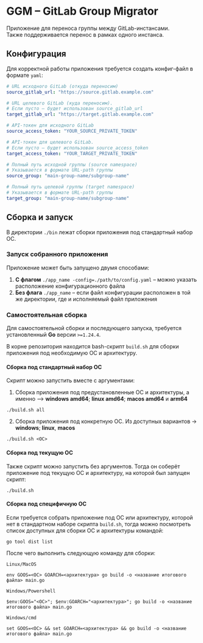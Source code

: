 # GGM – GitLab Group Migrator
Приложение для переноса группы между GitLab-инстансами.  
Также поддерживается перенос в рамках одного инстанса.

## Конфигурация
Для корректной работы приложения требуется создать конфиг-файл в формате `yaml`:
```yaml
# URL исходного GitLab (откуда переносим)
source_gitlab_url: "https://source.gitlab.example.com"

# URL целевого GitLab (куда переносим).
# Если пусто — будет использован source_gitlab_url
target_gitlab_url: "https://target.gitlab.example.com"

# API-токен для исходного GitLab
source_access_token: "YOUR_SOURCE_PRIVATE_TOKEN"

# API-токен для целевого GitLab.
# Если пусто — будет использован source_access_token
target_access_token: "YOUR_TARGET_PRIVATE_TOKEN"

# Полный путь исходной группы (source namespace)
# Указывается в формате URL-path группы
source_group: "main-group-name/subgroup-name"

# Полный путь целевой группы (target namespace)
# Указывается в формате URL-path группы
target_group: "main-group-name/subgroup-name"
```

## Сборка и запуск
В директории `./bin` лежат сборки приложения под стандартный набор ОС.

### Запуск собранного приложения
Приложение может быть запущено двумя способами:
1) **С флагом** `./app_name -config=./path/to/config.yaml` – можно указать расположение конфигурационного файла
2) **Без флага** `./app_name` – если файл конфигурации расположен в той же директории, где и исполняемый файл приложения

### Самостоятельная сборка
Для самостоятельной сборки и последующего запуска, требуется установленный **Go** версии `>=1.24.4`.

В корне репозитория находится bash-скрипт `build.sh` для сборки приложения под необходимую ОС и архитектуру.

#### Сборка под стандартный набор ОС
Скрипт можно запустить вместе с аргументами:
1) Сборка приложения под предустановленные ОС и архитектуры, а именно –> **windows amd64**; **linux amd64**;
   **macos amd64** и **arm64**
```shell
./build.sh all
```

2) Сборка приложения под конкретную ОС. Из доступных вариантов -> **windows**; **linux**, **macos**
```shell
./build.sh <ОС>
```

#### Сборка под текущую ОС
Также скрипт можно запустить без аргументов. Тогда он соберёт приложение под текущую ОС и архитектуру,
на которой был запущен скрипт:
```shell
./build.sh
```

#### Сборка под специфичную ОС
Если требуется собрать приложение под ОС или архитектуру, которой нет в стандартном наборе скрипта `build.sh`,
тогда можно посмотреть список доступных для сборки ОС и архитектуры командой:
```shell
go tool dist list
```

После чего выполнить следующую команду для сборки:

`Linux/MacOS`
```shell
env GOOS=<ОС> GOARCH=<архитектура> go build -o <название итогового файла> main.go
```

`Windows/Powershell`
```shell
$env:GOOS="<ОС>"; $env:GOARCH="<архитектура>"; go build -o <название итогового файла> main.go
```

`Windows/cmd`
```shell
set GOOS=<ОС> && set GOARCH=<архитектура> && go build -o <название итогового файла> main.go
```